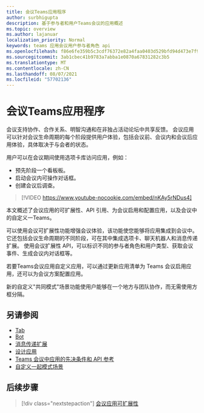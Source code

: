 ```yaml
---
title: 会议Teams应用程序
author: surbhigupta
description: 基于参与者和用户Teams会议的应用概述
ms.topic: overview
ms.author: lajanuar
localization_priority: Normal
keywords: teams 应用会议用户参与者角色 api
ms.openlocfilehash: f86e6fe359b5c3cdf76372e82a4faa0403d529bfd94d473e7f924e449826aa29
ms.sourcegitcommit: 3ab1cbec41b9783a7abba1e0870a67831282c3b5
ms.translationtype: MT
ms.contentlocale: zh-CN
ms.lasthandoff: 08/07/2021
ms.locfileid: "57702136"
---
```

# <a name="apps-for-teams-meetings"></a>会议Teams应用程序

会议支持协作、合作关系、明智沟通和在非独占活动论坛中共享反馈。 会议应用可以针对会议生命周期的每个阶段提供用户体验，包括会议前、会议内和会议后应用体验，具体取决于与会者的状态。

用户可以在会议期间使用选项卡库访问应用，例如：

* 预先阶段一个看板板。
* 启动会议内可操作对话框。
* 创建会议后调查。

> [!VIDEO https://www.youtube-nocookie.com/embed/nKAy5rNDus4]

本文概述了会议应用的可扩展性、API 引用、为会议启用和配置应用，以及会议中的自定义一Teams。

可以使用会议可扩展性功能增强会议体验，该功能使您能够将应用集成到会议中。 它还包括会议生命周期的不同阶段，可在其中集成选项卡、聊天机器人和消息传递扩展。 使用会议扩展性 API，可以标识不同的参与者角色和用户类型、获取会议事件、生成会议内对话框等。

若要Teams会议应用自定义应用，可以通过更新应用清单为 Teams 会议启用应用，还可以为会议方案配置应用。

新的自定义"共同模式"场景功能使用户能够在一个地方与团队协作，而无需使用方框分隔。

## <a name="see-also"></a>另请参阅

* [Tab](../tabs/what-are-tabs.md#understand-how-tabs-work)
* [Bot](../bots/what-are-bots.md)
* [消息传递扩展](../messaging-extensions/what-are-messaging-extensions.md)
* [设计应用](../apps-in-teams-meetings/design/designing-apps-in-meetings.md)
* [Teams 会议中应用的先决条件和 API 参考](create-apps-for-teams-meetings.md)
* [自定义一起模式场景](~/apps-in-teams-meetings/teams-together-mode.md)

## <a name="next-step"></a>后续步骤

> [!div class="nextstepaction"]
> [会议应用可扩展性](meeting-app-extensibility.md)
